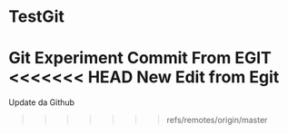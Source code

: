 # TestGit
Git Experiment
Commit From EGIT
<<<<<<< HEAD
New Edit from Egit
=======

Update da Github
>>>>>>> refs/remotes/origin/master
